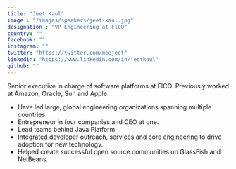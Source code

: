 ```yaml
---
title: "Jeet Kaul"
image : "/images/speakers/jeet-kaul.jpg"
designation : "VP Engineering at FICO"
country: ""
facebook: ""
instagram: ""
twitter: "https://twitter.com/meejeet"
linkedin: "https://www.linkedin.com/in/jeetkaul"
github: ""
---
```


Senior executive in charge of software platforms at FICO. Previously worked at Amazon, Oracle, Sun and Apple.

* Have led large, global engineering organizations spanning multiple countries.
* Entrepreneur in four companies and CEO at one.
* Lead teams behind Java Platform.
* Integrated developer outreach, services and core engineering to drive adoption for new technology.
* Helped create successful open source communities on GlassFish and NetBeans. 